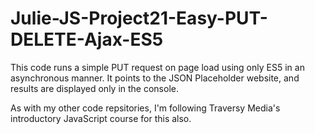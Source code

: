 # Julie-JS-Project21-Easy-PUT-DELETE-Ajax-ES5

This code runs a simple PUT request on page load using only ES5 in an asynchronous manner. It points to the JSON Placeholder website, and results are displayed only in the console.

As with my other code repsitories, I'm following Traversy Media's introductory JavaScript course for this also.
